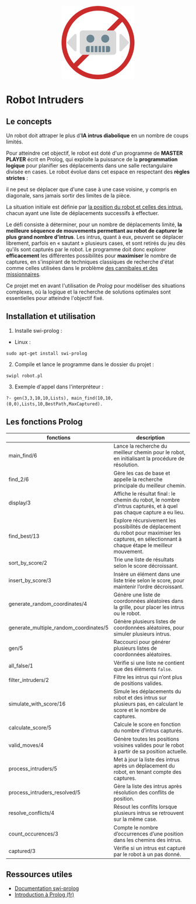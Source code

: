 <img src="./assets/robot_intruders.png" alt="robot intruders" style="display: block; margin-left: auto; margin-right: auto; width: 200px; height: auto;">


# Robot Intruders

## Le concepts

Un robot doit attraper le plus d'**IA intrus diabolique** en un nombre de coups limités.

Pour atteindre cet objectif, le robot est doté d'un programme de **MASTER PLAYER** écrit en Prolog, qui exploite la puissance de la **programmation logique** pour planifier ses déplacements dans une salle rectangulaire divisée en cases. Le robot évolue dans cet espace en respectant des **règles strictes** : 

il ne peut se déplacer que d'une case à une case voisine, y compris en diagonale, sans jamais sortir des limites de la pièce. 

La situation initiale est définie par <u>la position du robot et celles des intrus</u>, chacun ayant une liste de déplacements successifs à effectuer.

Le défi consiste à déterminer, pour un nombre de déplacements limité, **la meilleure séquence de mouvements permettant au robot de capturer le plus grand nombre d'intrus**. Les intrus, quant à eux, peuvent se déplacer librement, parfois en « sautant » plusieurs cases, et sont retirés du jeu dès qu'ils sont capturés par le robot. Le programme doit donc explorer **efficacement** les différentes possibilités pour **maximiser** le nombre de captures, en s'inspirant de techniques classiques de recherche d'état comme celles utilisées dans le problème <u>des cannibales et des missionnaires</u>.

Ce projet met en avant l'utilisation de *Prolog* pour modéliser des situations complexes, où la logique et la recherche de solutions optimales sont essentielles pour atteindre l'objectif fixé.

## Installation et utilisation

1. Installe swi-prolog :
- Linux :
```
sudo apt-get install swi-prolog
```

2. Compile et lance le programme dans le dossier du projet :
```
swipl robot.pl
```

3. Exemple d'appel dans l'interpréteur :
```
?- gen(3,3,10,10,Lists), main_find(10,10,(0,0),Lists,10,BestPath,MaxCaptured).
```

## Les fonctions Prolog

| fonctions                              | description                                                  |
| -------------------------------------- | ------------------------------------------------------------ |
| main_find/6                            | Lance la recherche du meilleur chemin pour le robot, en initialisant la procédure de résolution. |
| find_2/6                               | Gère les cas de base et appelle la recherche principale du meilleur chemin. |
| display/3                              | Affiche le résultat final : le chemin du robot, le nombre d’intrus capturés, et à quel pas chaque capture a eu lieu. |
| find_best/13                           | Explore récursivement les possibilités de déplacement du robot pour maximiser les captures, en sélectionnant à chaque étape le meilleur mouvement. |
| sort_by_score/2                        | Trie une liste de résultats selon le score décroissant.      |
| insert_by_score/3                      | Insère un élément dans une liste triée selon le score, pour maintenir l’ordre décroissant. |
| generate_random_coordinates/4          | Génère une liste de coordonnées aléatoires dans la grille, pour placer les intrus ou le robot. |
| generate_multiple_random_coordinates/5 | Génère plusieurs listes de coordonnées aléatoires, pour simuler plusieurs intrus. |
| gen/5                                  | Raccourci pour générer plusieurs listes de coordonnées aléatoires. |
| all_false/1                            | Vérifie si une liste ne contient que des éléments `false`.   |
| filter_intruders/2                     | Filtre les intrus qui n’ont plus de positions valides.       |
| simulate_with_score/16                 | Simule les déplacements du robot et des intrus sur plusieurs pas, en calculant le score et le nombre de captures. |
| calculate_score/5                      | Calcule le score en fonction du nombre d’intrus capturés.    |
| valid_moves/4                          | Génère toutes les positions voisines valides pour le robot à partir de sa position actuelle. |
| process_intruders/5                    | Met à jour la liste des intrus après un déplacement du robot, en tenant compte des captures. |
| process_intruders_resolved/5           | Gère la liste des intrus après résolution des conflits de position. |
| resolve_conflicts/4                    | Résout les conflits lorsque plusieurs intrus se retrouvent sur la même case. |
| count_occurences/3                     | Compte le nombre d’occurrences d’une position dans les chemins des intrus. |
| captured/3                             | Vérifie si un intrus est capturé par le robot à un pas donné. |


## Ressources utiles

- [Documentation swi-prolog](https://www.swi-prolog.org/)
- [Introduction à Prolog (fr)](https://fr.wikipedia.org/wiki/Prolog)

